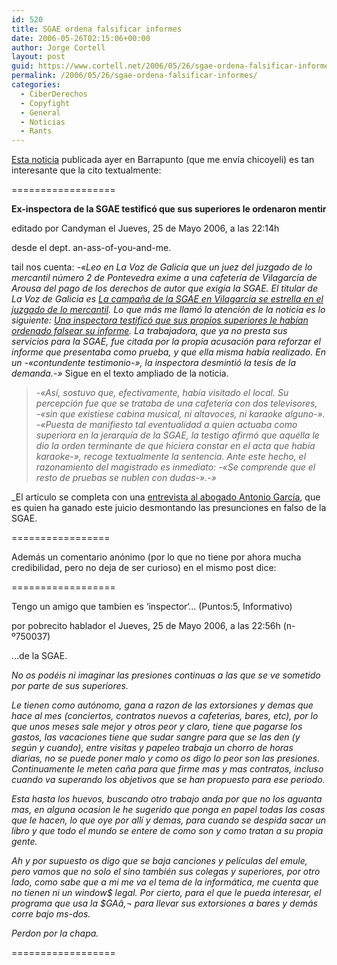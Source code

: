 ```yaml
---
id: 520
title: SGAE ordena falsificar informes
date: 2006-05-26T02:15:06+00:00
author: Jorge Cortell
layout: post
guid: https://www.cortell.net/2006/05/26/sgae-ordena-falsificar-informes/
permalink: /2006/05/26/sgae-ordena-falsificar-informes/
categories:
  - CiberDerechos
  - Copyfight
  - General
  - Noticias
  - Rants
---
```

<a title="noticia sgae informes falsos barrapunto" target="_blank" href="https://barrapunto.com/article.pl?sid=06/05/25/2020202">Esta noticia</a> publicada ayer en Barrapunto (que me enví­a chicoyeli) es tan interesante que la cito textualmente:

==================
  
 **Ex-inspectora de la SGAE testificó que sus superiores le ordenaron mentir**
  
editado por Candyman el Jueves, 25 de Mayo 2006, a las 22:14h
  
desde el dept. an-ass-of-you-and-me.

tail nos cuenta: _-«Leo en La Voz de Galicia que un juez del juzgado de lo mercantil número 2 de Pontevedra exime a una cafeterí­a de Vilagarcí­a de Arousa del pago de los derechos de autor que exigí­a la SGAE. El titular de La Voz de Galicia es <a title="Titular La Voz de Galicia" target="_blank" href="https://www.lavozdegalicia.es/ed_arousa/noticia.jsp?CAT=113&TEXTO=4800280">La campaña de la SGAE en Vilagarcí­a se estrella en el juzgado de lo mercantil</a>. Lo que más me llamó la atención de la noticia es lo siguiente: <a title="Inspectora SGAE falsifica informes" target="_blank" href="https://www.lavozdegalicia.es/ed_arousa/noticia.jsp?CAT=113&TEXTO=4800281">Una inspectora testificó que sus propios superiores le habí­an ordenado falsear su informe</a>. La trabajadora, que ya no presta sus servicios para la SGAE, fue citada por la propia acusación para reforzar el informe que presentaba como prueba, y que ella misma habí­a realizado. En un -«contundente testimonio-», la inspectora desmintió la tesis de la demanda.-»_ Sigue en el texto ampliado de la noticia.

> _-«Así­, sostuvo que, efectivamente, habí­a visitado el local. Su percepción fue que se trataba de una cafeterí­a con dos televisores, -«sin que existiese cabina musical, ni altavoces, ni karaoke alguno-». -«Puesta de manifiesto tal eventualidad a quien actuaba como superiora en la jerarquí­a de la SGAE, la testigo afirmó que aquélla le dio la orden terminante de que hiciera constar en el acta que habí­a karaoke-», recoge textualmente la sentencia. Ante este hecho, el razonamiento del magistrado es inmediato: -«Se comprende que el resto de pruebas se nublen con dudas-».-»_

_El artí­culo se completa con una <a title="Entrevista abogado Antonio Garcí­a" target="_blank" href="https://www.lavozdegalicia.es/ed_arousa/noticia.jsp?CAT=113&TEXTO=4800282">entrevista al abogado Antonio Garcí­a</a>, que es quien ha ganado este juicio desmontando las presunciones en falso de la SGAE.

=================

Además un comentario anónimo (por lo que no tiene por ahora mucha credibilidad, pero no deja de ser curioso) en el mismo post dice:

==================
  
Tengo un amigo que tambien es ‘inspector‘... (Puntos:5, Informativo)
  
por pobrecito hablador el Jueves, 25 de Mayo 2006, a las 22:56h (n-º750037)
  
...de la SGAE.

_No os podéis ni imaginar las presiones continuas a las que se ve sometido por parte de sus superiores._

_Le tienen como autónomo, gana a razon de las extorsiones y demas que hace al mes (conciertos, contratos nuevos a cafeterias, bares, etc), por lo que unos meses sale mejor y otros peor y claro, tiene que pagarse los gastos, las vacaciones tiene que sudar sangre para que se las den (y según y cuando), entre visitas y papeleo trabaja un chorro de horas diarias, no se puede poner malo y como os digo lo peor son las presiones. Continuamente le meten caña para que firme mas y mas contratos, incluso cuando va superando los objetivos que se han propuesto para ese periodo._

_Esta hasta los huevos, buscando otro trabajo anda por que no los aguanta mas, en alguna ocasion le he sugerido que ponga en papel todas las cosas que le hacen, lo que oye por allí­ y demas, para cuando se despida sacar un libro y que todo el mundo se entere de como son y como tratan a su propia gente._

_Ah y por supuesto os digo que se baja canciones y pelí­culas del emule, pero vamos que no solo el sino también sus colegas y superiores, por otro lado, como sabe que a mi me va el tema de la informática, me cuenta que no tienen ni un window$ legal. Por cierto, para el que le pueda interesar, el programa que usa la $GAâ‚¬ para llevar sus extorsiones a bares y demás corre bajo ms-dos._

_Perdon por la chapa._

==================